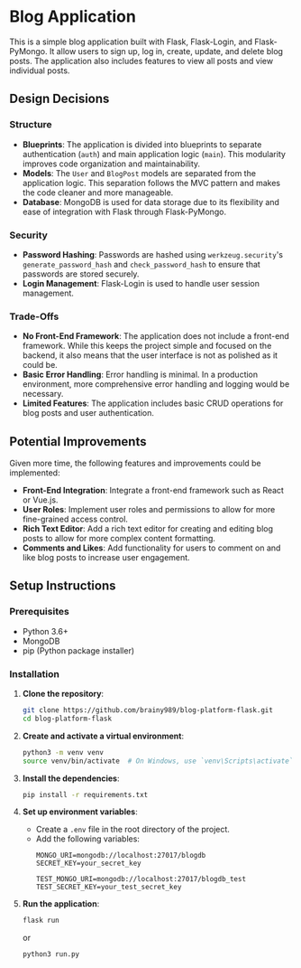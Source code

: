 # Blog Application

This is a simple blog application built with Flask, Flask-Login, and Flask-PyMongo. It allow users to sign up, log in, create, update, and delete blog posts. The application also includes features to view all posts and view individual posts.

## Design Decisions

### Structure

- **Blueprints**: The application is divided into blueprints to separate authentication (`auth`) and main application logic (`main`). This modularity improves code organization and maintainability.
- **Models**: The `User` and `BlogPost` models are separated from the application logic. This separation follows the MVC pattern and makes the code cleaner and more manageable.
- **Database**: MongoDB is used for data storage due to its flexibility and ease of integration with Flask through Flask-PyMongo.

### Security

- **Password Hashing**: Passwords are hashed using `werkzeug.security`'s `generate_password_hash` and `check_password_hash` to ensure that passwords are stored securely.
- **Login Management**: Flask-Login is used to handle user session management.

### Trade-Offs
- **No Front-End Framework**: The application does not include a front-end framework. While this keeps the project simple and focused on the backend, it also means that the user interface is not as polished as it could be.
- **Basic Error Handling**: Error handling is minimal. In a production environment, more comprehensive error handling and logging would be necessary.
- **Limited Features**: The application includes basic CRUD operations for blog posts and user authentication.

## Potential Improvements

Given more time, the following features and improvements could be implemented:

- **Front-End Integration**: Integrate a front-end framework such as React or Vue.js.
- **User Roles**: Implement user roles and permissions to allow for more fine-grained access control.
- **Rich Text Editor**: Add a rich text editor for creating and editing blog posts to allow for more complex content formatting.
- **Comments and Likes**: Add functionality for users to comment on and like blog posts to increase user engagement.

## Setup Instructions

### Prerequisites

- Python 3.6+
- MongoDB
- pip (Python package installer)

### Installation

1. **Clone the repository**:
    ```bash
    git clone https://github.com/brainy989/blog-platform-flask.git
    cd blog-platform-flask
    ```

2. **Create and activate a virtual environment**:
    ```bash
    python3 -m venv venv
    source venv/bin/activate  # On Windows, use `venv\Scripts\activate`
    ```

3. **Install the dependencies**:
    ```bash
    pip install -r requirements.txt
    ```

4. **Set up environment variables**:
    - Create a `.env` file in the root directory of the project.
    - Add the following variables:
        ```
        MONGO_URI=mongodb://localhost:27017/blogdb
        SECRET_KEY=your_secret_key

        TEST_MONGO_URI=mongodb://localhost:27017/blogdb_test
        TEST_SECRET_KEY=your_test_secret_key
        ```

5. **Run the application**:
    ```bash
    flask run
    ```

    or

    ```bash
    python3 run.py
    ```